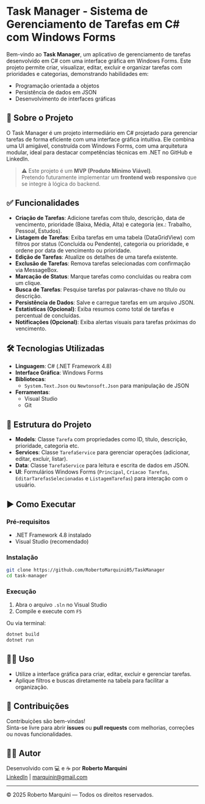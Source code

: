 # Task Manager - Sistema de Gerenciamento de Tarefas em C# com Windows Forms

Bem-vindo ao **Task Manager**, um aplicativo de gerenciamento de tarefas desenvolvido em C# com uma interface gráfica em Windows Forms. Este projeto permite criar, visualizar, editar, excluir e organizar tarefas com prioridades e categorias, demonstrando habilidades em:

- Programação orientada a objetos  
- Persistência de dados em JSON  
- Desenvolvimento de interfaces gráficas

## 📌 Sobre o Projeto

O Task Manager é um projeto intermediário em C# projetado para gerenciar tarefas de forma eficiente com uma interface gráfica intuitiva. Ele combina uma UI amigável, construída com Windows Forms, com uma arquitetura modular, ideal para destacar competências técnicas em .NET no GitHub e LinkedIn.

> ⚠️ Este projeto é um **MVP (Produto Mínimo Viável)**.  
> Pretendo futuramente implementar um **frontend web responsivo** que se integre à lógica do backend.

## ✅ Funcionalidades

- **Criação de Tarefas**: Adicione tarefas com título, descrição, data de vencimento, prioridade (Baixa, Média, Alta) e categoria (ex.: Trabalho, Pessoal, Estudos).
- **Listagem de Tarefas**: Exiba tarefas em uma tabela (DataGridView) com filtros por status (Concluída ou Pendente), categoria ou prioridade, e ordene por data de vencimento ou prioridade.
- **Edição de Tarefas**: Atualize os detalhes de uma tarefa existente.
- **Exclusão de Tarefas**: Remova tarefas selecionadas com confirmação via MessageBox.
- **Marcação de Status**: Marque tarefas como concluídas ou reabra com um clique.
- **Busca de Tarefas**: Pesquise tarefas por palavras-chave no título ou descrição.
- **Persistência de Dados**: Salve e carregue tarefas em um arquivo JSON.
- **Estatísticas (Opcional)**: Exiba resumos como total de tarefas e percentual de concluídas.
- **Notificações (Opcional)**: Exiba alertas visuais para tarefas próximas do vencimento.

## 🛠 Tecnologias Utilizadas

- **Linguagem**: C# (.NET Framework 4.8)
- **Interface Gráfica**: Windows Forms
- **Bibliotecas**:
  - `System.Text.Json` ou `Newtonsoft.Json` para manipulação de JSON
- **Ferramentas**:
  - Visual Studio
  - Git

## 📁 Estrutura do Projeto

- **Models**: Classe `Tarefa` com propriedades como ID, título, descrição, prioridade, categoria etc.
- **Services**: Classe `TarefaService` para gerenciar operações (adicionar, editar, excluir, listar).
- **Data**: Classe `TarefaService` para leitura e escrita de dados em JSON.
- **UI**: Formulários Windows Forms (`Principal`, `Criacao Tarefas`, `EditarTarefasSelecionadas` e `ListagemTarefas`) para interação com o usuário.

## ▶️ Como Executar

### Pré-requisitos

- .NET Framework 4.8 instalado  
- Visual Studio (recomendado)

### Instalação

```bash
git clone https://github.com/RobertoMarquini05/TaskManager
cd task-manager
```

### Execução

1. Abra o arquivo `.sln` no Visual Studio  
2. Compile e execute com `F5`

Ou via terminal:

```bash
dotnet build
dotnet run
```

## 🧑‍💻 Uso

- Utilize a interface gráfica para criar, editar, excluir e gerenciar tarefas.
- Aplique filtros e buscas diretamente na tabela para facilitar a organização.


## 🙌 Contribuições

Contribuições são bem-vindas!  
Sinta-se livre para abrir **issues** ou **pull requests** com melhorias, correções ou novas funcionalidades.


## 👨‍💻 Autor

Desenvolvido com 💻 e ☕ por **Roberto Marquini**  
[LinkedIn](https://www.linkedin.com/in/roberto-marquini/) | marquinir@gmail.com

---

© 2025 Roberto Marquini — Todos os direitos reservados.
